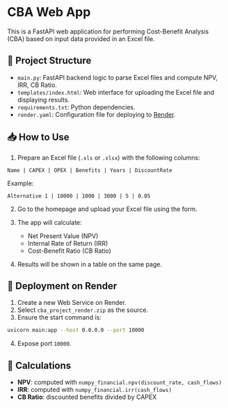 # CBA Web App

This is a FastAPI web application for performing Cost-Benefit Analysis (CBA) based on input data provided in an Excel file.

## 📂 Project Structure

- `main.py`: FastAPI backend logic to parse Excel files and compute NPV, IRR, CB Ratio.
- `templates/index.html`: Web interface for uploading the Excel file and displaying results.
- `requirements.txt`: Python dependencies.
- `render.yaml`: Configuration file for deploying to [Render](https://render.com/).

## 📥 How to Use

1. Prepare an Excel file (`.xls` or `.xlsx`) with the following columns:

```
Name | CAPEX | OPEX | Benefits | Years | DiscountRate
```

Example:

```
Alternative 1 | 10000 | 1000 | 3000 | 5 | 0.05
```

2. Go to the homepage and upload your Excel file using the form.

3. The app will calculate:
   - Net Present Value (NPV)
   - Internal Rate of Return (IRR)
   - Cost-Benefit Ratio (CB Ratio)

4. Results will be shown in a table on the same page.

## 🚀 Deployment on Render

1. Create a new Web Service on Render.
2. Select `cba_project_render.zip` as the source.
3. Ensure the start command is:

```bash
uvicorn main:app --host 0.0.0.0 --port 10000
```

4. Expose port `10000`.

## 🧮 Calculations

- **NPV**: computed with `numpy_financial.npv(discount_rate, cash_flows)`
- **IRR**: computed with `numpy_financial.irr(cash_flows)`
- **CB Ratio**: discounted benefits divided by CAPEX

